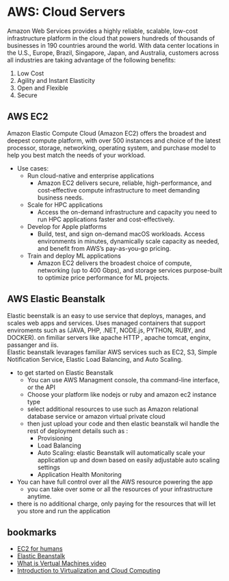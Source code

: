 # AWS: Cloud Servers

Amazon Web Services provides a highly reliable, scalable, low-cost infrastructure platform in the cloud that powers hundreds of thousands of businesses in 190 countries around the world. With data center locations in the U.S., Europe, Brazil, Singapore, Japan, and Australia, customers across all industries are taking advantage of the following benefits:

1. Low Cost
2. Agility and Instant Elasticity
3. Open and Flexible
4. Secure

## AWS EC2

Amazon Elastic Compute Cloud (Amazon EC2) offers the broadest and deepest compute platform, with over 500 instances and choice of the latest processor, storage, networking, operating system, and purchase model to help you best match the needs of your workload.

- Use cases:
  - Run cloud-native and enterprise applications
    - Amazon EC2 delivers secure, reliable, high-performance, and cost-effective compute infrastructure to meet demanding business needs.
  - Scale for HPC applications
    - Access the on-demand infrastructure and capacity you need to run HPC applications faster and cost-effectively.
  - Develop for Apple platforms
    - Build, test, and sign on-demand macOS workloads. Access environments in minutes, dynamically scale capacity as needed, and benefit from AWS’s pay-as-you-go pricing.
  - Train and deploy ML applications
    - Amazon EC2 delivers the broadest choice of compute, networking (up to 400 Gbps), and storage services purpose-built to optimize price performance for ML projects.

## AWS Elastic Beanstalk

Elastic beenstalk is an easy to use service that deploys, manages, and scales web apps and services. Uses managed containers that support enviroments such as (JAVA, PHP, .NET, NODE.js, PYTHON, RUBY, and DOCKER). on fimiliar servers like apache HTTP , apache tomcat, enginx, passanger and iis.<br/>
Elastic beanstalk levarages familiar AWS services such as EC2, S3, Simple Notification Service, Elastic Load Balancing, and Auto Scaling.<br/>

- to get started on Elastic Beanstalk
  - You can use AWS Managment console, tha command-line interface, or the API
  - Choose your platform like nodejs or ruby and amazon ec2 instance type
  - select additional resources to use such as Amazon relational database service or amazon virtual private cloud
  - then just upload your code and then elastic beanstalk wil handle the rest of deployment details such as :
    - Provisioning
    - Load Balancing
    - Auto Scaling: elastic Beanstalk will automatically scale your application up and down based on easily adjustable auto scaling settings
    - Application Health Monitoring
- You can have full control over all the AWS resource powering the app
  - you can take over some or all the resources of your infrastructure anytime.
- there is no additional charge, only paying for the resources that will let you store and run the application

## bookmarks
- [EC2 for humans](https://www.youtube.com/watch?v=lZMkgOMYYIg)
- [Elastic Beanstalk](https://www.youtube.com/watch?v=SrwxAScdyT0)
- [What is Vertual Machines video](https://www.youtube.com/watch?v=yIVXjl4SwVo)
- [Introduction to Virtualization and Cloud Computing](https://www.youtube.com/watch?v=l0DfHUWMjsU)
